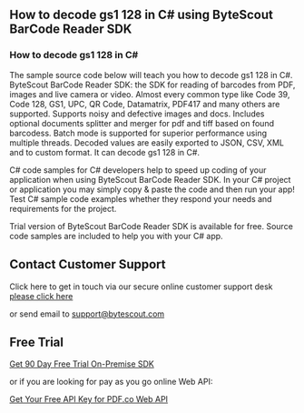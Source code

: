 ## How to decode gs1 128 in C# using ByteScout BarCode Reader SDK

### How to decode gs1 128 in C#

The sample source code below will teach you how to decode gs1 128 in C#. ByteScout BarCode Reader SDK: the SDK for reading of barcodes from PDF, images and live camera or video. Almost every common type like Code 39, Code 128, GS1, UPC, QR Code, Datamatrix, PDF417 and many others are supported. Supports noisy and defective images and docs. Includes optional documents splitter and merger for pdf and tiff based on found barcodess. Batch mode is supported for superior performance using multiple threads. Decoded values are easily exported to JSON, CSV, XML and to custom format. It can decode gs1 128 in C#.

C# code samples for C# developers help to speed up coding of your application when using ByteScout BarCode Reader SDK. In your C# project or application you may simply copy & paste the code and then run your app! Test C# sample code examples whether they respond your needs and requirements for the project.

Trial version of ByteScout BarCode Reader SDK is available for free. Source code samples are included to help you with your C# app.

## Contact Customer Support

Click here to get in touch via our secure online customer support desk [please click here](https://bytescout.zendesk.com/hc/en-us/requests/new?subject=ByteScout%20BarCode%20Reader%20SDK%20Question)

or send email to [support@bytescout.com](mailto:support@bytescout.com?subject=ByteScout%20BarCode%20Reader%20SDK%20Question) 

## Free Trial

[Get 90 Day Free Trial On-Premise SDK](https://bytescout.com/download/web-installer?utm_source=github-readme)

or if you are looking for pay as you go online Web API:

[Get Your Free API Key for PDF.co Web API](https://pdf.co/documentation/api?utm_source=github-readme)
